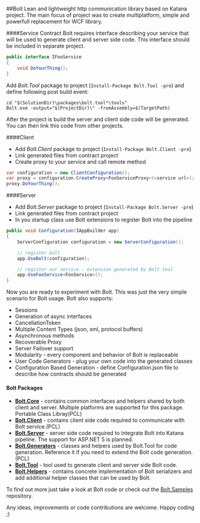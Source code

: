 ##Bolt
Lean and lightweight http communication library based on Katana project. The main focus of project 
was to create multiplatform, simple and powerfull replacement for WCF library.

####Service Contract
Bolt requires interface describing your service that will be used to generate client and server side code. 
This interface should be included in separate project.

```c#
public interface IFooService
{
    void DoYourThing();
}
```
Add *Bolt.Tool* package to project (`Install-Package Bolt.Tool -pre`) and define following post build event: 
```Batchfile
cd "$(SolutionDir)\packages\bolt.tool*\tools"
Bolt.exe -output="$(ProjectDir)\" -fromAssembly=$(TargetPath)
```
After the project is build the server and client side code will be generated. You can then link this code from other projects.

####Client
* Add *Bolt.Client* package to project (`Install-Package Bolt.Client -pre`)
* Link generated files from contract project
* Create proxy to your service and call remote method
```c#
var configuration = new ClientConfiguration();
var proxy = configuration.CreateProxy<FooServiceProxy>(<service url>);
proxy.DoYourThing();
```

####Server
* Add *Bolt.Server* package to project (`Install-Package Bolt.Server -pre`)
* Link generated files from contract project
* In you startup class use Bolt extensions to register Bolt into the pipeline

```c#
public void Configuration(IAppBuilder app)
{
    ServerConfiguration configuration = new ServerConfiguration();

    // register bolt 
    app.UseBolt(configuration);

    // register our service - extension generated by Bolt tool 
    app.UseFooService<FooService>();
}
```
Now you are ready to experiment with Bolt. This was just the very simple scenario for Bolt usage.
Bolt also supports:

* Sessions
* Generation of async interfaces
* CancellationToken 
* Multiple Content Types (json, xml, protocol buffers)
* Asynchronous methods
* Recoverable Proxy
* Server Failover support
* Modularity - every component and behavior of Bolt is replaceable
* User Code Generators - plug your own code into the generated classes
* Configuration Based Generation - define Configuration.json file to describe how contracts should be generated

#### Bolt Packages
* **[Bolt.Core](https://www.nuget.org/packages/Bolt.Core/)** - contains common interfaces and helpers shared by both client and server. Multiple platforms are supported for this package. Portable Class Libray(PCL) 
* **[Bolt.Client](https://www.nuget.org/packages/Bolt.Client/)** - contains client side code required to communicate with Bolt service.(PCL)
* **[Bolt.Server](https://www.nuget.org/packages/Bolt.Server/)** - server side code required to integrate Bolt into Katana pipeline. The support for ASP.NET 5 is planned.
* **[Bolt.Generators](https://www.nuget.org/packages/Bolt.Generators/)** - classes and helpers used by Bolt.Tool for code generation. Reference it if you need to extend the Bolt code generation.(PCL)
* **[Bolt.Tool](https://www.nuget.org/packages/Bolt.Tool/)** - tool used to generate client and server side Bolt code.
* **[Bolt.Helpers](https://www.nuget.org/packages/Bolt.Helpers/)** - contains concrete implementation of Bolt serializers and add additional helper classes that can be used by Bolt.
                        


To find out more just take a look at Bolt code or check out the [Bolt.Samples](https://github.com/justkao/Bolt.Samples)
repository.

Any ideas, improvements or code contributions are welcome. Happy coding ;)
